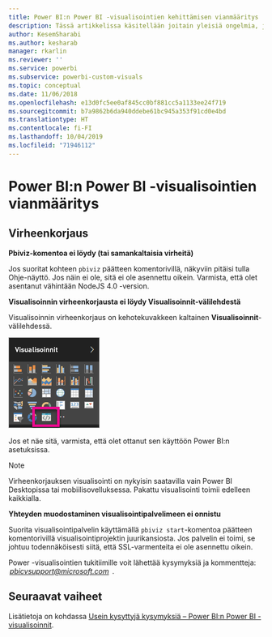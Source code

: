 ```yaml
---
title: Power BI:n Power BI -visualisointien kehittämisen vianmääritys
description: Tässä artikkelissa käsitellään joitain yleisiä ongelmia, joita saattaa ilmetä mukautetun Power BI -visualisoinnin kehittämisen tai luomisen aikana.
author: KesemSharabi
ms.author: kesharab
manager: rkarlin
ms.reviewer: ''
ms.service: powerbi
ms.subservice: powerbi-custom-visuals
ms.topic: conceptual
ms.date: 11/06/2018
ms.openlocfilehash: e13d0fc5ee0af845cc0bf881cc5a1133ee24f719
ms.sourcegitcommit: b7a9862b6da940ddebe61bc945a353f91cd0e4bd
ms.translationtype: HT
ms.contentlocale: fi-FI
ms.lasthandoff: 10/04/2019
ms.locfileid: "71946112"
---
```

# <a name="troubleshoot-power-bi-power-bi-visuals"></a>Power BI:n Power BI -visualisointien vianmääritys

## <a name="debug"></a>Virheenkorjaus

**Pbiviz-komentoa ei löydy (tai samankaltaisia virheitä)**

Jos suoritat kohteen `pbiviz` päätteen komentorivillä, näkyviin pitäisi tulla Ohje-näyttö. Jos näin ei ole, sitä ei ole asennettu oikein. Varmista, että olet asentanut vähintään NodeJS 4.0 -version.

**Visualisoinnin virheenkorjausta ei löydy Visualisoinnit-välilehdestä**

Visualisoinnin virheenkorjaus on kehotekuvakkeen kaltainen **Visualisoinnit**-välilehdessä.

![Visualisoinnin valinta](media/power-bi-custom-visuals-troubleshoot/powerbi-developer-visual-selection.png)

Jos et näe sitä, varmista, että olet ottanut sen käyttöön Power BI:n asetuksissa.

> [!NOTE]
> Virheenkorjauksen visualisointi on nykyisin saatavilla vain Power BI Desktopissa tai mobiilisovelluksessa. Pakattu visualisointi toimii edelleen kaikkialla.

**Yhteyden muodostaminen visualisointipalvelimeen ei onnistu**

Suorita visualisointipalvelin käyttämällä `pbiviz start`-komentoa päätteen komentorivillä visualisointiprojektin juurikansiosta. Jos palvelin ei toimi, se johtuu todennäköisesti siitä, että SSL-varmenteita ei ole asennettu oikein.

Power -visualisointien tukitiimille voit lähettää kysymyksiä ja kommentteja:  *pbicvsupport@microsoft.com*  .

## <a name="next-steps"></a>Seuraavat vaiheet

Lisätietoja on kohdassa [Usein kysyttyjä kysymyksiä – Power BI:n Power BI -visualisoinnit](power-bi-custom-visuals-faq.md#organizational-visuals).